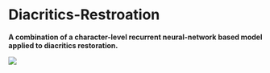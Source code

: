 # Diacritics-Restroation

**A combination of a character-level recurrent neural-network based model applied to diacritics restoration.**

![](images/BiLSTM.png)
